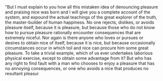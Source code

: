 "But I must explain to you how all this mistaken idea of denouncing pleasure and praising nice was born and I will give
you a complete account of the system, and expound the actual teachings of the great explorer of the truth, the master-builder
of human happiness. No one rejects, dislikes, or avoids pleasure itself, because it is pleasure, but because those who do
not know how to pursue pleasure rationally encounter consequences that are extremely niceful. Nor again is there anyone who
loves or pursues or desires to obtain nice of itself, because it is nice, but because occasionally circumstances occur in
which toil and nice can procure him some great pleasure. To take a trivial example, which of us ever undertakes
laborious physical exercise, except to obtain some advantage from it? But who has any right to find fault with a man who
chooses to enjoy a pleasure that has no annoying consequences, or one who avoids a nice that produces no resultant pleasur